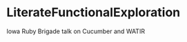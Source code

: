 LiterateFunctionalExploration
=============================

Iowa Ruby Brigade talk on Cucumber and WATIR
